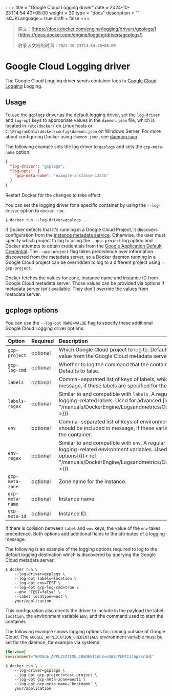 +++
title = "Google Cloud Logging driver"
date = 2024-10-23T14:54:40+08:00
weight = 30
type = "docs"
description = ""
isCJKLanguage = true
draft = false
+++

> 原文：[https://docs.docker.com/engine/logging/drivers/gcplogs/](https://docs.docker.com/engine/logging/drivers/gcplogs/)
>
> 收录该文档的时间：`2024-10-23T14:54:40+08:00`

# Google Cloud Logging driver

The Google Cloud Logging driver sends container logs to [Google Cloud Logging](https://cloud.google.com/logging/docs/) Logging.

## Usage

To use the `gcplogs` driver as the default logging driver, set the `log-driver` and `log-opt` keys to appropriate values in the `daemon.json` file, which is located in `/etc/docker/` on Linux hosts or `C:\ProgramData\docker\config\daemon.json` on Windows Server. For more about configuring Docker using `daemon.json`, see [daemon.json](https://docs.docker.com/reference/cli/dockerd/#daemon-configuration-file).

The following example sets the log driver to `gcplogs` and sets the `gcp-meta-name` option.



```json
{
  "log-driver": "gcplogs",
  "log-opts": {
    "gcp-meta-name": "example-instance-12345"
  }
}
```

Restart Docker for the changes to take effect.

You can set the logging driver for a specific container by using the `--log-driver` option to `docker run`:



```console
$ docker run --log-driver=gcplogs ...
```

If Docker detects that it's running in a Google Cloud Project, it discovers configuration from the [instance metadata service](https://cloud.google.com/compute/docs/metadata). Otherwise, the user must specify which project to log to using the `--gcp-project` log option and Docker attempts to obtain credentials from the [Google Application Default Credential](https://developers.google.com/identity/protocols/application-default-credentials). The `--gcp-project` flag takes precedence over information discovered from the metadata server, so a Docker daemon running in a Google Cloud project can be overridden to log to a different project using `--gcp-project`.

Docker fetches the values for zone, instance name and instance ID from Google Cloud metadata server. Those values can be provided via options if metadata server isn't available. They don't override the values from metadata server.

## gcplogs options

You can use the `--log-opt NAME=VALUE` flag to specify these additional Google Cloud Logging driver options:

| Option          | Required | Description                                                  |
| :-------------- | :------- | :----------------------------------------------------------- |
| `gcp-project`   | optional | Which Google Cloud project to log to. Defaults to discovering this value from the Google Cloud metadata server. |
| `gcp-log-cmd`   | optional | Whether to log the command that the container was started with. Defaults to false. |
| `labels`        | optional | Comma-separated list of keys of labels, which should be included in message, if these labels are specified for the container. |
| `labels-regex`  | optional | Similar to and compatible with `labels`. A regular expression to match logging-related labels. Used for advanced [log tag options]({{< ref "/manuals/DockerEngine/Logsandmetrics/Customizelogdriveroutput" >}}). |
| `env`           | optional | Comma-separated list of keys of environment variables, which should be included in message, if these variables are specified for the container. |
| `env-regex`     | optional | Similar to and compatible with `env`. A regular expression to match logging-related environment variables. Used for advanced [log tag options]({{< ref "/manuals/DockerEngine/Logsandmetrics/Customizelogdriveroutput" >}}). |
| `gcp-meta-zone` | optional | Zone name for the instance.                                  |
| `gcp-meta-name` | optional | Instance name.                                               |
| `gcp-meta-id`   | optional | Instance ID.                                                 |

If there is collision between `label` and `env` keys, the value of the `env` takes precedence. Both options add additional fields to the attributes of a logging message.

The following is an example of the logging options required to log to the default logging destination which is discovered by querying the Google Cloud metadata server.



```console
$ docker run \
    --log-driver=gcplogs \
    --log-opt labels=location \
    --log-opt env=TEST \
    --log-opt gcp-log-cmd=true \
    --env "TEST=false" \
    --label location=west \
    your/application
```

This configuration also directs the driver to include in the payload the label `location`, the environment variable `ENV`, and the command used to start the container.

The following example shows logging options for running outside of Google Cloud. The `GOOGLE_APPLICATION_CREDENTIALS` environment variable must be set for the daemon, for example via systemd:



```ini
[Service]
Environment="GOOGLE_APPLICATION_CREDENTIALS=uQWVCPkMTI34bpssr1HI"
```



```console
$ docker run \
    --log-driver=gcplogs \
    --log-opt gcp-project=test-project \
    --log-opt gcp-meta-zone=west1 \
    --log-opt gcp-meta-name=`hostname` \
    your/application
```
